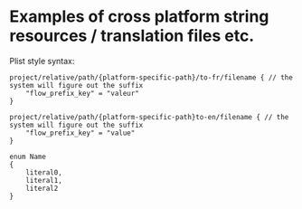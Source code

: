Examples of cross platform string resources / translation files etc.
===================================================================

Plist style syntax:

    project/relative/path/{platform-specific-path}/to-fr/filename { // the system will figure out the suffix
        "flow_prefix_key" = "valeur"
    }

    project/relative/path/{platform-specific-path}to-en/filename { // the system will figure out the suffix
        "flow_prefix_key" = "value"
    }

    enum Name
    {
        literal0,
        literal1,
        literal2
    }

